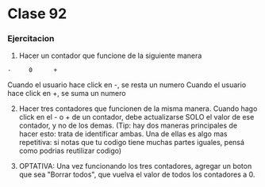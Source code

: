 # Clase 92

### Ejercitacion

1. Hacer un contador que funcione de la siguiente manera

`-     0      + `

Cuando el usuario hace click en -, se resta un numero 
Cuando el usuario hace click en +, se suma un numero

2. Hacer tres contadores que funcionen de la misma manera. 
Cuando hago click en el - o + de un contador, debe actualizarse SOLO el valor de ese contador, y no de los demas. 
(Tip: hay dos maneras principales de hacer esto: trata de identificar ambas. Una de ellas es algo mas repetitiva: si notas que tu codigo tiene muchas partes iguales, pensá como podrias reutilizar codigo)


3. OPTATIVA: Una vez funcionando los tres contadores, agregar un boton que sea "Borrar todos", que vuelva el valor de todos los contadores a 0. 
